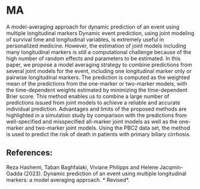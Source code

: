 # MA
A model-averaging approach for dynamic prediction of an event using multiple longitudinal markers
Dynamic event  prediction, using joint modeling of survival time and longitudinal variables, is extremely useful in personalized medicine. However, the estimation of joint models including many longitudinal markers is still a computational challenge because of the high number of random effects and parameters to be estimated. In this paper, we propose a model averaging strategy to combine predictions from several joint models for the event, including one longitudinal marker only   or pairwise longitudinal markers. The prediction is computed as the weighted mean of the predictions from the one-marker or two-marker  models, with the time-dependent weights estimated by minimizing the time-dependent Brier score. This method enables us to combine a large number of predictions issued from joint models to achieve a reliable and accurate individual prediction. Advantages and limits of the proposed methods are highlighted in a simulation study by comparison with the predictions from well-specified and misspecified all-marker joint models as well as the one-marker  and two-marker  joint models. Using the PBC2 data set, the method is used to predict the risk of death in patients with primary biliary cirrhosis.

## References: 
Reza Hashemi, Taban Baghfalaki, Viviane Philipps and Helene Jacqmin-Gadda (2023). Dynamic prediction of an event using multiple longitudinal markers: a model averaging approach. * Revised*.



